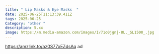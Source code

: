 ```yaml
---
title: " Lip Masks & Eye Masks  "
date: 2025-06-25T11:13:39.411Z
tags: 2025-06-25
Category: "other "
description: 5.xx
image: https://m.media-amazon.com/images/I/71o0jgnj-8L._SL1500_.jpg
---
```

 https://amzlink.to/az0S77xEZdsAq ad